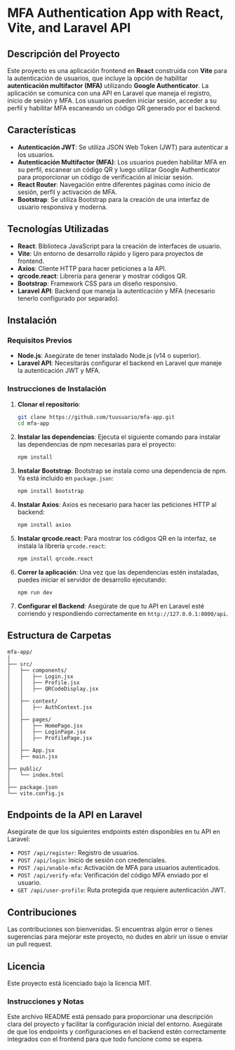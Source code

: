 
# MFA Authentication App with React, Vite, and Laravel API

## Descripción del Proyecto

Este proyecto es una aplicación frontend en **React** construida con **Vite** para la autenticación de usuarios, que incluye la opción de habilitar **autenticación multifactor (MFA)** utilizando **Google Authenticator**. La aplicación se comunica con una API en Laravel que maneja el registro, inicio de sesión y MFA. Los usuarios pueden iniciar sesión, acceder a su perfil y habilitar MFA escaneando un código QR generado por el backend.

## Características

- **Autenticación JWT**: Se utiliza JSON Web Token (JWT) para autenticar a los usuarios.
- **Autenticación Multifactor (MFA)**: Los usuarios pueden habilitar MFA en su perfil, escanear un código QR y luego utilizar Google Authenticator para proporcionar un código de verificación al iniciar sesión.
- **React Router**: Navegación entre diferentes páginas como inicio de sesión, perfil y activación de MFA.
- **Bootstrap**: Se utiliza Bootstrap para la creación de una interfaz de usuario responsiva y moderna.

## Tecnologías Utilizadas

- **React**: Biblioteca JavaScript para la creación de interfaces de usuario.
- **Vite**: Un entorno de desarrollo rápido y ligero para proyectos de frontend.
- **Axios**: Cliente HTTP para hacer peticiones a la API.
- **qrcode.react**: Librería para generar y mostrar códigos QR.
- **Bootstrap**: Framework CSS para un diseño responsivo.
- **Laravel API**: Backend que maneja la autenticación y MFA (necesario tenerlo configurado por separado).

## Instalación

### Requisitos Previos

- **Node.js**: Asegúrate de tener instalado Node.js (v14 o superior).
- **Laravel API**: Necesitarás configurar el backend en Laravel que maneje la autenticación JWT y MFA.

### Instrucciones de Instalación

1. **Clonar el repositorio**:
   ```bash
   git clone https://github.com/tuusuario/mfa-app.git
   cd mfa-app
   ```

2. **Instalar las dependencias**:
   Ejecuta el siguiente comando para instalar las dependencias de npm necesarias para el proyecto:
   ```bash
   npm install
   ```

3. **Instalar Bootstrap**:
   Bootstrap se instala como una dependencia de npm. Ya está incluido en `package.json`:
   ```bash
   npm install bootstrap
   ```

4. **Instalar Axios**:
   Axios es necesario para hacer las peticiones HTTP al backend:
   ```bash
   npm install axios
   ```

5. **Instalar qrcode.react**:
   Para mostrar los códigos QR en la interfaz, se instala la librería `qrcode.react`:
   ```bash
   npm install qrcode.react
   ```

6. **Correr la aplicación**:
   Una vez que las dependencias estén instaladas, puedes iniciar el servidor de desarrollo ejecutando:
   ```bash
   npm run dev
   ```

7. **Configurar el Backend**:
   Asegúrate de que tu API en Laravel esté corriendo y respondiendo correctamente en `http://127.0.0.1:8000/api`.

## Estructura de Carpetas

```plaintext
mfa-app/
│
├── src/
│   ├── components/
│   │   ├── Login.jsx
│   │   ├── Profile.jsx
│   │   ├── QRCodeDisplay.jsx
│   │
│   ├── context/
│   │   ├── AuthContext.jsx
│   │
│   ├── pages/
│   │   ├── HomePage.jsx
│   │   ├── LoginPage.jsx
│   │   ├── ProfilePage.jsx
│   │
│   ├── App.jsx
│   ├── main.jsx
│
├── public/
│   └── index.html
│
├── package.json
└── vite.config.js
```

## Endpoints de la API en Laravel

Asegúrate de que los siguientes endpoints estén disponibles en tu API en Laravel:

- `POST /api/register`: Registro de usuarios.
- `POST /api/login`: Inicio de sesión con credenciales.
- `POST /api/enable-mfa`: Activación de MFA para usuarios autenticados.
- `POST /api/verify-mfa`: Verificación del código MFA enviado por el usuario.
- `GET /api/user-profile`: Ruta protegida que requiere autenticación JWT.

## Contribuciones

Las contribuciones son bienvenidas. Si encuentras algún error o tienes sugerencias para mejorar este proyecto, no dudes en abrir un issue o enviar un pull request.

## Licencia

Este proyecto está licenciado bajo la licencia MIT.


### Instrucciones y Notas

Este archivo README está pensado para proporcionar una descripción clara del proyecto y facilitar la configuración inicial del entorno. Asegúrate de que los endpoints y configuraciones en el backend estén correctamente integrados con el frontend para que todo funcione como se espera.
